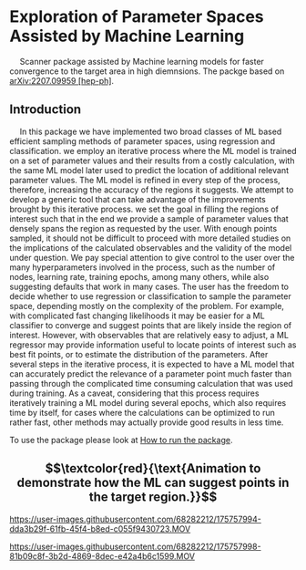 # Exploration of Parameter Spaces Assisted by Machine Learning

 &emsp; Scanner package assisted by  Machine learning models for faster convergence to the target area in high diemnsions. The packge based on [arXiv:2207.09959 [hep-ph]](https://arxiv.org/abs/2207.09959). 
## Introduction
&emsp;  In this package we have implemented two broad classes of ML based efficient sampling methods of parameter spaces, using regression and classification. we employ an iterative process where the ML model is trained on a set of parameter values and their results from a costly calculation, with the same ML model later used to predict the location of additional relevant parameter values. The ML model is refined in every step of the process, therefore, increasing the accuracy of the regions it suggests. We attempt to develop a generic tool that can take advantage of the improvements brought by this iterative process. we set the goal in filling the regions of interest such that in the end we provide a sample of parameter values that densely spans the region as requested by the user. With enough points sampled, it should not be difficult to proceed with more detailed studies on the
implications of the calculated observables and the validity of the model under question. We pay special attention to give control to the user over the many hyperparameters involved in the process, such as the number of nodes, learning rate, training epochs, among many others, while also suggesting defaults that work in many cases. The user has the freedom to decide whether to use regression or classification to sample the parameter space, depending mostly on the complexity of the problem. For example, with complicated fast changing likelihoods it may be easier for a ML classifier to converge and suggest points that are likely inside the region of interest. However, with observables that are relatively easy to adjust, a ML regressor may provide information useful
to locate points of interest such as best fit points, or to estimate the distribution of the parameters. After several steps in the iterative process, it is expected to have a ML model that can accurately predict the relevance of a parameter point much faster than passing through the complicated time
consuming calculation that was used during training. As a caveat, considering that this process requires iteratively training a ML model during several epochs, which also requires time by itself, for cases where the calculations can be optimized to run rather fast, other methods may actually
provide good results in less time.

To use the package please look at [How to run the package](https://github.com/AHamamd150/MLscanner/blob/main/How%20to%20run%20the%20package).

## $$\textcolor{red}{\text{Animation to demonstrate how the ML can suggest points in the target region.}}$$ 
https://user-images.githubusercontent.com/68282212/175757994-dda3b29f-61fb-45f4-b8ed-c055f9430723.MOV

https://user-images.githubusercontent.com/68282212/175757998-81b09c8f-3b2d-4869-8dec-e42a4b6c1599.MOV



